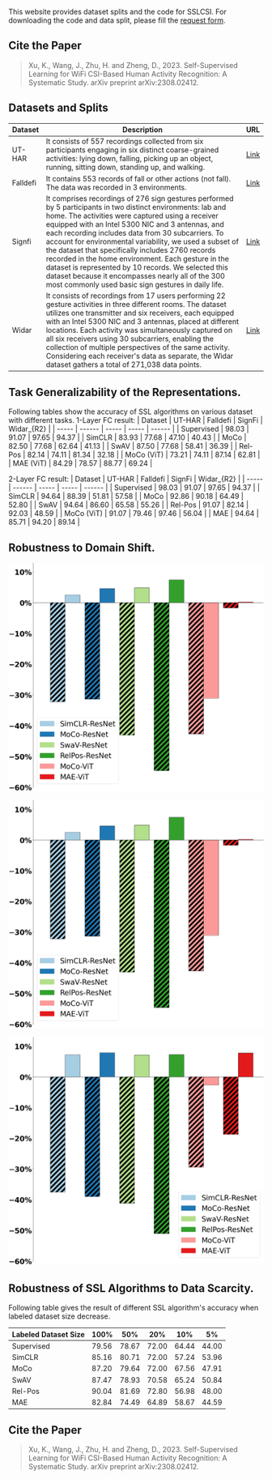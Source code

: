 This website provides dataset splits and the code for SSLCSI.
For downloading the code and data split, please fill the [request form](https://docs.google.com/forms/d/e/1FAIpQLScgXk6Ok33BL4S49cVRtQ-65mZu1Q1qZHgqFvtNEmCUBCfniA/viewform?usp=sf_link).

## Cite the Paper
> Xu, K., Wang, J., Zhu, H. and Zheng, D., 2023. Self-Supervised Learning for WiFi CSI-Based Human Activity Recognition: A Systematic Study. arXiv preprint arXiv:2308.02412.


## Datasets and Splits

| Dataset | Description | URL |
| ----- | ----------- | ---- |
| UT-HAR | It consists of 557 recordings collected from six participants engaging in six distinct coarse-grained activities: lying down, falling, picking up an object, running, sitting down, standing up, and walking. | [Link](https://github.com/ermongroup/Wifi_Activity_Recognition) |
| Falldefi | It contains 553 records of fall or other actions (not fall). The data was recorded in 3 environments.| [Link](https://github.com/dmsp123/FallDeFi) |
| Signfi | It comprises recordings of 276 sign gestures performed by 5 participants in two distinct environments: lab and home. The activities were captured using a receiver equipped with an Intel 5300 NIC and 3 antennas, and each recording includes data from 30 subcarriers.  To account for environmental variability, we used a subset of the dataset that specifically includes 2760 records recorded in the home environment.  Each gesture in the dataset is represented by 10 records. We selected this dataset because it encompasses nearly all of the 300 most commonly used basic sign gestures in daily life. | [Link](https://yongsen.github.io/SignFi/) |
| Widar | It consists of recordings from 17 users performing 22 gesture activities in three different rooms. The dataset utilizes one transmitter and six receivers, each equipped with an Intel 5300 NIC and 3 antennas, placed at different locations. Each activity was simultaneously captured on all six receivers using 30 subcarriers, enabling the collection of multiple perspectives of the same activity. Considering each receiver's data as separate, the Widar dataset gathers a total of 271,038 data points. | [Link](http://tns.thss.tsinghua.edu.cn/widar3.0/) |

## Task Generalizability of the Representations. 
Following tables show the accuracy of SSL algorithms on various dataset with different tasks.
1-Layer FC result:
| Dataset | UT-HAR | Falldefi | SignFi | Widar_{R2} | 
| ----- | ------ | ----- | ----- | ------ |
| Supervised | 98.03 | 91.07 | 97.65 | 94.37 |
| SimCLR | 83.93 | 77.68 | 47.10 | 40.43 |
| MoCo | 82.50 | 77.68 | 62.64 | 41.13 |
| SwAV | 87.50 | 77.68 | 58.41 | 36.39 |
| Rel-Pos | 82.14 | 74.11 | 81.34 | 32.18 |
| MoCo (ViT) | 73.21 | 74.11 | 87.14 | 62.81 |
| MAE (ViT) | 84.29 | 78.57 | 88.77 | 69.24 |

2-Layer FC result:
| Dataset | UT-HAR | Falldefi | SignFi | Widar_{R2} | 
| ----- | ------ | ----- | ----- | ------ |
| Supervised | 98.03 | 91.07 | 97.65 | 94.37 |
| SimCLR | 94.64 | 88.39 | 51.81 | 57.58 |
| MoCo | 92.86 | 90.18 | 64.49 | 52.80 |
| SwAV | 94.64 | 86.60 | 65.58 | 55.26 |
| Rel-Pos | 91.07 | 82.14 | 92.03 | 48.59 |
| MoCo (ViT) | 91.07 | 79.46 | 97.46 | 56.04 |
| MAE | 94.64 | 85.71 | 94.20 | 89.14 |


## Robustness to Domain Shift.

![User Transfer](./imgs/U1R2ROOM1ROOM2.png)

![Room Transfer](./imgs/U1R2ROOM1ROOM2.png)

![Receiver Transfer](./imgs/Room1R1R2.png)

## Robustness of SSL Algorithms to Data Scarcity.
Following table gives the result of different SSL algorithm's accuracy when labeled dataset size decrease.

| Labeled Dataset Size | 100% | 50% | 20% | 10% | 5% | 
| ----- | ------ | ----- | ----- | ------ | ----- |
| Supervised | 79.56 | 78.67 | 72.00 | 64.44 | 44.00 |
| SimCLR | 85.16 | 80.71 | 72.00 | 57.24 | 53.96 |
| MoCo | 87.20 | 79.64 | 72.00 | 67.56 | 47.91 |
| SwAV | 87.47 | 78.93 | 70.58 | 65.24 | 50.84 |
| Rel-Pos | 90.04 | 81.69 | 72.80 | 56.98 | 48.00 |
| MAE | 82.84 | 74.49 | 64.89 | 58.67 | 44.59 |



## Cite the Paper
> Xu, K., Wang, J., Zhu, H. and Zheng, D., 2023. Self-Supervised Learning for WiFi CSI-Based Human Activity Recognition: A Systematic Study. arXiv preprint arXiv:2308.02412.

